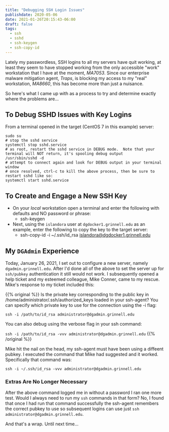 ```yaml
---
title: "Debugging SSH Login Issues"
publishdate: 2020-05-06
date: 2021-01-26T20:15:43-06:00
draft: false
tags:
  - ssh
  - sshd
  - ssh-keygen
  - ssh-copy-id
---
```


Lately my passwordless, SSH logins to all my servers have quit working, at least they seem to have stopped working from the only accessible "work" workstation that I have at the moment, _MA7053_. Since our enterprise malware mitigation agent, _Traps_, is blocking my access to my "real" workstation, _MA8660_, this has become more than just a nuisance.

So here's what I came up with as a process to try and determine exactly where the problems are...

## To Debug SSHD Issues with Key Logins

From a terminal opened in the target (CentOS 7 in this example) server:

```
sudo su
# stop the sshd service
systemctl stop sshd.service
# as root, restart the sshd service in DEBUG mode.  Note that your terminal will NOT return, it's spooling debug output
/usr/sbin/sshd -d
# attempt to connect again and look for DEBUG output in your terminal window
# once resolved, ctrl-c to kill the above process, then be sure to restart sshd like so:
systemctl start sshd.service
```

## To Create and Engage a New SSH Key

  - On your *local* workstation open a terminal and enter the following with defaults and NO password or phrase:
    - ssh-keygen
  - Next, using the `islandora` user at `dgdocker1.grinnell.edu` as an example, enter the following to copy the key to the target server:
    - ssh-copy-id -i ~/.ssh/id_rsa islandora@dgdocker1.grinnell.edu

## My `DGAdmin` Experience

Today, January 26, 2021, I set out to configure a new server, namely `dgadmin.grinnell.edu`.  After I'd done all of the above to set the server up for `ssh/pubkey` authentication it still would not work. I subsequently opened a help ticket and my esteemed colleague, Mike Conner, came to my rescue.  Mike's response to my ticket included this:

{{% original %}}
Is the private key corresponding to the public key in /home/administrator/.ssh/authorized_keys loaded in your ssh-agent?
You can specify which private key to use for the connection using the -i flag:

  `ssh -i /path/to/id_rsa administrator@dgadmin.grinnell.edu`

You can also debug using the verbose flag in your ssh command:

  `ssh -i /path/to/id_rsa -vvv administrator@dgadmin.grinnell.edu`
{{% /original %}}

Mike hit the nail on the head, my ssh-agent must have been using a diffeent pubkey.  I executed the command that Mike had suggested and it worked.  Specifically that command was:


```
ssh -i ~/.ssh/id_rsa -vvv administrator@dgadmin.grinnell.edu
```

### Extras Are No Longer Necessary

After the above command logged me in without a password I ran one more test.  Would I always need to run my `ssh` commands in that form?  No, I found that once I had run that command successfully the ssh-agent remembers the correct pubkey to use so subsequent logins can use just `ssh administrator@dgadmin.grinnell.edu`.

And that's a wrap.  Until next time...
